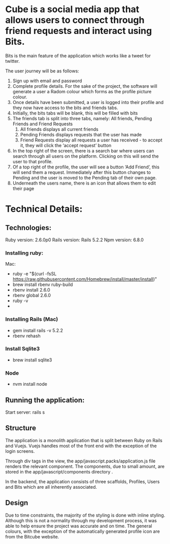 # Cube is a social media app that allows users to connect through friend requests and interact using Bits.

Bits is the main feature of the application which works like a tweet for twitter.

The user journey will be as follows:

1. Sign up with email and password
2. Complete profile details. For the sake of the project, the software will generate a user a Radom colour which forms as the profile picture colour. 
3. Once details have been submitted, a user is logged into their profile and they now have access to the bits and friends tabs. 
4. Initially, the bits tabs will be blank, this will be filled with bits
5. The friends tab is split into three tabs, namely: All friends, Pending Friends and Friend Requests
    1. All friends displays all current friends
    2. Pending Friends displays requests that the user has made
    3. Friend Requests display all requests a user has received - to accept it, they will click the ‘accept request’ button
6. In the top right of the screen, there is a search bar where users can search through all users on the platform. Clicking on this will send the user to that profile. 
7. Of a top right of the profile, the user will see a button ‘Add Friend’, this will send them a request. Immediately after this button changes to Pending and the user is moved to the Pending tab of their own page. 
8. Underneath the users name, there is an icon that allows them to edit their page


# Technical Details:

## Technologies: 

Ruby version:  2.6.0p0
Rails version: Rails 5.2.2
Npm version: 6.8.0


### Installing ruby:
Mac: 
- ruby -e "$(curl -fsSL https://raw.githubusercontent.com/Homebrew/install/master/install)"
- brew install rbenv ruby-build
- rbenv install 2.6.0
- rbenv global 2.6.0
- ruby -v
- 

### Installing Rails (Mac)
- gem install rails -v 5.2.2
- rbenv rehash

### Install Sqlite3
- brew install sqlite3

### Node
- nvm install node

## Running the application:
Start server: rails s

## Structure

The application is a monolith application that is split between Ruby on Rails and Vuejs. Vuejs handles most of the front end with the exception of the login screens. 

Through div tags in the view, the app/javascript.packs/application.js file renders the relevant component. The components, due to small amount, are stored in the app/javascript/components directory .

In the backend, the application consists of three scaffolds, Profiles, Users and Bits which are all inherently associated. 

## Design

Due to time constraints, the majority of the styling is done with inline styling. Although this is not a normality through my development process, it was able to help ensure the project was accurate and on time. The general colours, with the exception of the automatically generated profile icon are from the Bitcube website. 
